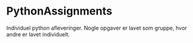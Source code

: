 # PythonAssignments
Individuel python afleveringer. Nogle opgaver er lavet som gruppe, hvor andre er lavet individuelt.
